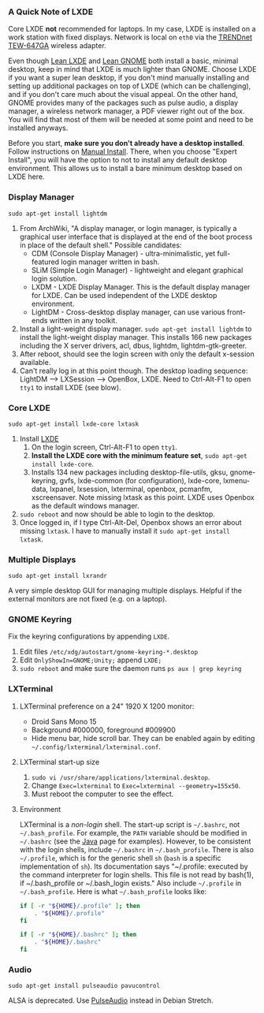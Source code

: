 ### A Quick Note of LXDE

Core LXDE **not** recommended for laptops. In my case, LXDE is installed on a work station with fixed displays. Network is local on `eth0` via the [TRENDnet TEW-647GA](https://www.google.com/search?q=TRENDnet+TEW-647GA) wireless adapter.

Even though [Lean LXDE](0502-lxde.md) and [Lean GNOME](0501-gnome.md) both install a basic, minimal desktop, keep in mind that LXDE is much lighter than GNOME. Choose LXDE if you want a super lean desktop, if you don't mind manually installing and setting up additional packages on top of LXDE (which can be challenging), and if you don't care much about the visual appeal. On the other hand, GNOME provides many of the packages such as pulse audio, a display manager, a wireless network manager, a PDF viewer right out of the box. You will find that most of them will be needed at some point and need to be installed anyways.

Before you start, **make sure you don't already have a desktop installed**. Follow instructions on [Manual Install](0200-install.md). There, when you choose "Expert Install", you will have the option to not to install any default desktop environment. This allows us to install a bare minimum desktop based on LXDE here.

### Display Manager

`sudo apt-get install lightdm`

1. From ArchWiki, "A display manager, or login manager, is typically a graphical user interface that is displayed at the end of the boot process in place of the default shell." Possible candidates:
    * CDM (Console Display Manager) - ultra-minimalistic, yet full-featured login manager written in bash.
    * SLiM (Simple Login Manager) - lightweight and elegant graphical login solution.
    * LXDM - LXDE Display Manager. This is the default display manager for LXDE. Can be used independent of the LXDE desktop environment.
    * LightDM - Cross-desktop display manager, can use various front-ends written in any toolkit.
2. Install a light-weight display manager. `sudo apt-get install lightdm` to install the light-weight display manager. This installs 166 new packages including the X server drivers, acl, dbus, lightdm, lightdm-gtk-greeter.
3. After reboot, should see the login screen with only the default x-session available.
4. Can't really log in at this point though. The desktop loading sequence: LightDM --> LXSession --> OpenBox, LXDE. Need to Ctrl-Alt-F1 to open `tty1` to install LXDE (see blow).

### Core LXDE

`sudo apt-get install lxde-core lxtask`

1. Install [LXDE](https://wiki.archlinux.org/index.php/LXDE)
    1. On the login screen, Ctrl-Alt-F1 to open `tty1`.
    2. **Install the LXDE core with the minimum feature set**, `sudo apt-get install lxde-core`.
    3. Installs 134 new packages including desktop-file-utils, gksu, gnome-keyring, gvfs, lxde-common (for configuration), lxde-core, lxmenu-data, lxpanel, lxsession, lxterminal, openbox, pcmanfm, xscreensaver. Note missing lxtask as this point. LXDE uses Openbox as the default windows manager.
2. `sudo reboot` and now should be able to login to the desktop.
3. Once logged in, if I type Ctrl-Alt-Del, Openbox shows an error about missing `lxtask`. I have to manually install it `sudo apt-get install lxtask`.

### Multiple Displays

`sudo apt-get install lxrandr`

A very simple desktop GUI for managing multiple displays. Helpful if the external monitors are not fixed (e.g. on a laptop).

### GNOME Keyring

Fix the keyring configurations by appending `LXDE`.

1. Edit files `/etc/xdg/autostart/gnome-keyring-*.desktop`
2. Edit `OnlyShowIn=GNOME;Unity;` append `LXDE;`
3. `sudo reboot` and make sure the daemon runs `ps aux | grep keyring`

### LXTerminal

1. LXTerminal preference on a 24" 1920 X 1200 monitor:
    * Droid Sans Mono 15
    * Background #000000, foreground #009900
    * Hide menu bar, hide scroll bar. They can be enabled again by editing `~/.config/lxterminal/lxterminal.conf`.
2. LXTerminal start-up size
    1. `sudo vi /usr/share/applications/lxterminal.desktop`.
    2. Change `Exec=lxterminal` to `Exec=lxterminal --geometry=155x50`.
    3. Must reboot the computer to see the effect.
3. Environment

    LXTerminal is a _non-login_ shell. The start-up script is `~/.bashrc`, not `~/.bash_profile`. For example, the `PATH` variable should be modified in `~/.bashrc` (see the [Java](java.md) page for examples). However, to be consistent with the login shells, include `~/.bashrc` in `~/.bash_profile`. There is also `~/.profile`, which is for the generic shell `sh` (`bash` is a specific implementation of `sh`). Its documentation says "~/.profile: executed by the command interpreter for login shells. This file is not read by bash(1), if ~/.bash_profile or ~/.bash_login exists." Also include `~/.profile` in `~/.bash_profile`. Here is what `~/.bash_profile` looks like:

    ```bash
    if [ -r "${HOME}/.profile" ]; then
        . "${HOME}/.profile"
    fi
    
    if [ -r "${HOME}/.bashrc" ]; then
        . "${HOME}/.bashrc"
    fi
    ```

### Audio

`sudo apt-get install pulseaudio pavucontrol`

ALSA is deprecated. Use [PulseAudio](https://wiki.debian.org/PulseAudio) instead in Debian Stretch.
